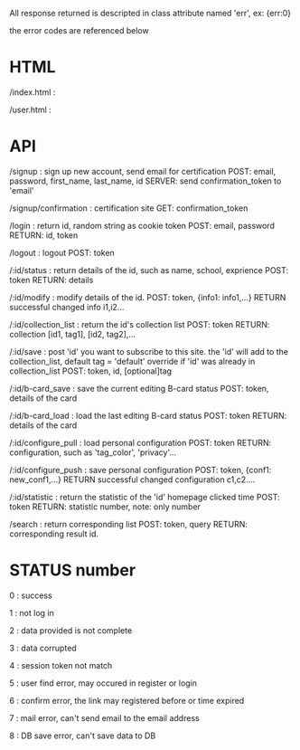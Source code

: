 All response returned is descripted in class attribute named 'err', ex: {err:0}

the error codes are referenced below

HTML
==================================================================================
/index.html             : 

/user.html              :

API
==================================================================================
/signup              : sign up new account, send email for certification
                            POST: email, password, first_name, last_name, id
                            SERVER: send confirmation_token to 'email'

/signup/confirmation : certification site
                            GET: confirmation_token

/login               : return id, random string as cookie token
                            POST: email, password
                            RETURN: id, token

/logout              : logout
                            POST: token

/:id/status          : return details of the id, such as name, school, exprience
                            POST: token
                            RETURN: details

/:id/modify          : modify details of the id. 
                            POST: token, {info1: info1,...}
                            RETURN successful changed info i1,i2...
                
/:id/collection_list : return the id's collection list
                            POST: token
                            RETURN: collection [id1, tag1], [id2, tag2],...

/:id/save            : post 'id' you want to subscribe to this site. the 'id' will add to the collection_list, default tag = 'default' override if 'id' was already in collection_list
                            POST: token, id, [optional]tag

/:id/b-card_save     : save the current editing B-card status
                            POST: token, details of the card

/:id/b-card_load     : load the last editing B-card status
                            POST: token
                            RETURN: details of the card

/:id/configure_pull  : load personal configuration
                            POST: token
                            RETURN: configuration, such as 'tag_color', 'privacy'...

/:id/configure_push  : save personal configuration
                            POST: token, {conf1: new_conf1,...}
                            RETURN successful changed configuration c1,c2....

/:id/statistic       : return the statistic of the 'id' homepage clicked time
                            POST: token
                            RETURN: statistic number, note: only number

/search              : return corresponding list
                            POST: token, query
                            RETURN: corresponding result id.

STATUS number
====================================================
0                    : success

1                    : not log in 

2                    : data provided is not complete

3                    : data corrupted

4                    : session token not match

5                    : user find error, may occured in register or login 

6                    : confirm error, the link may registered before or time expired

7                    : mail error, can't send email to the email address

8                    : DB save error, can't save data to DB